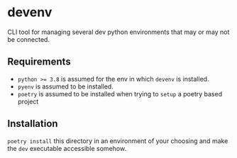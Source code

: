 # devenv

CLI tool for managing several dev python environments that may or may not be connected.

## Requirements
- `python >= 3.8` is assumed for the env in which `devenv` is installed.
- `pyenv` is assumed to be installed.
- `poetry` is assumed to be installed when trying to `setup` a poetry based project

## Installation
`poetry install` this directory in an environment of your choosing and make the `dev` executable
accessible somehow.

